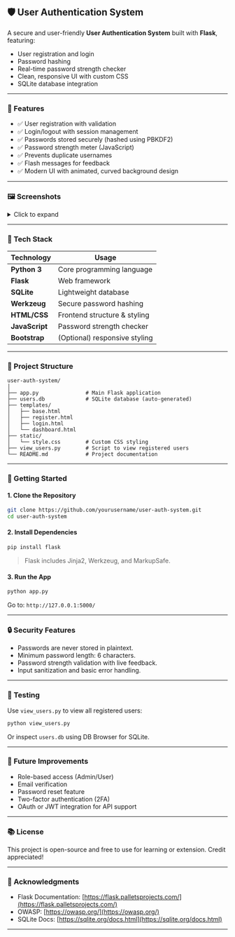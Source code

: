 
## 🛡️ User Authentication System

A secure and user-friendly **User Authentication System** built with **Flask**, featuring:

* User registration and login
* Password hashing
* Real-time password strength checker
* Clean, responsive UI with custom CSS
* SQLite database integration

---

### 📌 Features

* ✅ User registration with validation
* ✅ Login/logout with session management
* ✅ Passwords stored securely (hashed using PBKDF2)
* ✅ Password strength meter (JavaScript)
* ✅ Prevents duplicate usernames
* ✅ Flash messages for feedback
* ✅ Modern UI with animated, curved background design

---

### 🖼️ Screenshots

<details>
<summary>Click to expand</summary>

* 🖼️ **Register Page**: Stylish form with live strength feedback
* 🖼️ **Login Page**: Consistent UI for returning users
* 🖼️ **Dashboard**: Shows logged-in username and logout option

</details>

---

### 🧰 Tech Stack

| Technology     | Usage                         |
| -------------- | ----------------------------- |
| **Python 3**   | Core programming language     |
| **Flask**      | Web framework                 |
| **SQLite**     | Lightweight database          |
| **Werkzeug**   | Secure password hashing       |
| **HTML/CSS**   | Frontend structure & styling  |
| **JavaScript** | Password strength checker     |
| **Bootstrap**  | (Optional) responsive styling |

---

### 📁 Project Structure

```
user-auth-system/
│
├── app.py               # Main Flask application
├── users.db             # SQLite database (auto-generated)
├── templates/
│   ├── base.html
│   ├── register.html
│   ├── login.html
│   └── dashboard.html
├── static/
│   └── style.css        # Custom CSS styling
├── view_users.py        # Script to view registered users
└── README.md            # Project documentation
```

---

### 🚀 Getting Started

#### 1. Clone the Repository

```bash
git clone https://github.com/yourusername/user-auth-system.git
cd user-auth-system
```

#### 2. Install Dependencies

```bash
pip install flask
```

> Flask includes Jinja2, Werkzeug, and MarkupSafe.

#### 3. Run the App

```bash
python app.py
```

Go to: `http://127.0.0.1:5000/`

---

### 🔒 Security Features

* Passwords are never stored in plaintext.
* Minimum password length: 6 characters.
* Password strength validation with live feedback.
* Input sanitization and basic error handling.

---

### 🧪 Testing

Use `view_users.py` to view all registered users:

```bash
python view_users.py
```

Or inspect `users.db` using DB Browser for SQLite.

---

### 🧱 Future Improvements

* Role-based access (Admin/User)
* Email verification
* Password reset feature
* Two-factor authentication (2FA)
* OAuth or JWT integration for API support

---

### 📚 License

This project is open-source and free to use for learning or extension. Credit appreciated!

---

### 🙌 Acknowledgments

* Flask Documentation: [https://flask.palletsprojects.com/](https://flask.palletsprojects.com/)
* OWASP: [https://owasp.org/](https://owasp.org/)
* SQLite Docs: [https://sqlite.org/docs.html](https://sqlite.org/docs.html)

---
